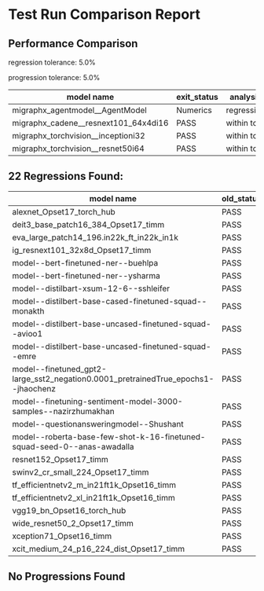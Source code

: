 # Test Run Comparison Report

## Performance Comparison

regression tolerance: 5.0%

progression tolerance: 5.0%

|model name|exit_status|analysis|old_time_ms|new_time_ms|change_ms|percent_change|
|---|---|---|---|---|---|---|
|migraphx_agentmodel__AgentModel|Numerics|regression|1.8591|2.297|0.4379|23.55%|
|migraphx_cadene__resnext101_64x4di16|PASS|within tol|17.7093|17.7807|0.0714|0.4%|
|migraphx_torchvision__inceptioni32|PASS|within tol|24.8799|24.9705|0.0907|0.36%|
|migraphx_torchvision__resnet50i64|PASS|within tol|18.7923|18.7353|-0.0571|-0.3%|

## 22 Regressions Found:

|model name|old_status|new_status|
|---|---|---|
|alexnet_Opset17_torch_hub|PASS|Numerics|
|deit3_base_patch16_384_Opset17_timm|PASS|Numerics|
|eva_large_patch14_196.in22k_ft_in22k_in1k|PASS|Numerics|
|ig_resnext101_32x8d_Opset17_timm|PASS|Numerics|
|model--bert-finetuned-ner--buehlpa|PASS|Numerics|
|model--bert-finetuned-ner--ysharma|PASS|Numerics|
|model--distilbart-xsum-12-6--sshleifer|PASS|Numerics|
|model--distilbert-base-cased-finetuned-squad--monakth|PASS|Numerics|
|model--distilbert-base-uncased-finetuned-squad--avioo1|PASS|Numerics|
|model--distilbert-base-uncased-finetuned-squad--emre|PASS|Numerics|
|model--finetuned_gpt2-large_sst2_negation0.0001_pretrainedTrue_epochs1--jhaochenz|PASS|Numerics|
|model--finetuning-sentiment-model-3000-samples--nazirzhumakhan|PASS|Numerics|
|model--questionansweringmodel--Shushant|PASS|Numerics|
|model--roberta-base-few-shot-k-16-finetuned-squad-seed-0--anas-awadalla|PASS|Numerics|
|resnet152_Opset17_timm|PASS|Numerics|
|swinv2_cr_small_224_Opset17_timm|PASS|Numerics|
|tf_efficientnetv2_m_in21ft1k_Opset16_timm|PASS|Numerics|
|tf_efficientnetv2_xl_in21ft1k_Opset16_timm|PASS|Numerics|
|vgg19_bn_Opset16_torch_hub|PASS|Numerics|
|wide_resnet50_2_Opset17_timm|PASS|Numerics|
|xception71_Opset16_timm|PASS|Numerics|
|xcit_medium_24_p16_224_dist_Opset17_timm|PASS|Numerics|

## No Progressions Found

